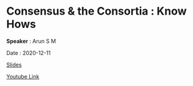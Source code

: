 # Consensus & the Consortia : Know Hows

<b>Speaker</b> : Arun S M

Date : 2020-12-11

[Slides](https://github.com/shonjs/Hyperledger-Kerala-Meetup/blob/master/2020_12_11/Consensus%20and%20the%20consortia%20-%20know%20hows.pdf)

[Youtube Link](https://www.youtube.com/watch?v=DNvH1L288to)
